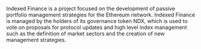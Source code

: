 Indexed Finance is a project focused on the development of passive portfolio management strategies for the Ethereum network. Indexed Finance is managed by the holders of its governance token NDX, which is used to vote on proposals for protocol updates and high level index management such as the definition of market sectors and the creation of new management strategies.